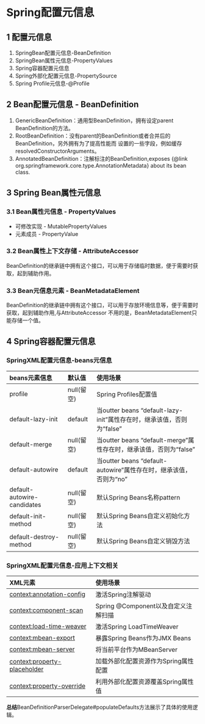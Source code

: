 # Spring配置元信息
## 1 配置元信息
1. SpringBean配置元信息-BeanDefinition
2. SpringBean属性元信息-PropertyValues
3. Spring容器配置元信息
4. Spring外部化配置元信息-PropertySource
5. Spring Profile元信息-@Profile

## 2 Bean配置元信息 - BeanDefinition
1. GenericBeanDefinition：通用型BeanDefinition，拥有设定parent BeanDefinition的方法。
2. RootBeanDefinition：没有parent的BeanDefinition或者合并后的BeanDefinition，另外拥有为了提高性能而
设置的一些字段，例如缓存resolvedConstructorArguments。
3. AnnotatedBeanDefinition：注解标注的BeanDefinition,exposes {@link org.springframework.core.type.AnnotationMetadata}
about its bean class.

## 3 Spring Bean属性元信息
### 3.1 Bean属性元信息 - PropertyValues
+ 可修改实现 - MutablePropertyValues
+ 元素成员 - PropertyValue

### 3.2 Bean属性上下文存储 - AttributeAccessor
BeanDefinition的继承链中拥有这个接口，可以用于存储临时数据，便于需要时获取，起到辅助作用。
### 3.3 Bean元信息元素 - BeanMetadataElement
BeanDefinition的继承链中拥有这个接口，可以用于存放环境信息等，便于需要时获取，起到辅助作用,与AttributeAccessor
不用的是，BeanMetadataElement只能存储一个值。

## 4 Spring容器配置元信息
### SpringXML配置元信息-beans元信息
|beans元素信息|默认值|使用场景|
|:-|:-|:-|
|profile|null(留空)|Spring Profiles配置值|
|default-lazy-init|default|当outter beans “default-lazy-init”属性存在时，继承该值，否则为“false”|
|default-merge|null(留空)|当outter beans “default-merge”属性存在时，继承该值，否则为“false”|
|default-autowire|default|当outter beans “default-autowire”属性存在时，继承该值，否则为“no”|
|default-autowire-candidates|null(留空)|默认Spring Beans名称pattern|
|default-init-method|null(留空)|默认Spring Beans自定义初始化方法|
|default-destroy-method|null(留空)|默认Spring Beans自定义销毁方法|
### SpringXML配置元信息-应用上下文相关
|XML元素|使用场景|
|:-|:-|
|<context:annotation-config>|激活Spring注解驱动|
|<context:component-scan>|Spring @Component以及自定义注解扫描|
|<context:load-time-weaver>|激活Spring LoadTimeWeaver|
|<context:mbean-export>|暴露Spring Beans作为JMX Beans|
|<context:mbean-server>|将当前平台作为MBeanServer|
|<context:property-placeholder>|加载外部化配置资源作为Spring属性配置|
|<context:property-override>|利用外部化配置资源覆盖Spring属性值|

**总结**BeanDefinitionParserDelegate#populateDefaults方法展示了具体的使用逻辑。